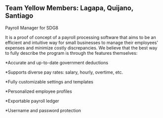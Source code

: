 ## Team Yellow Members: Lagapa, Quijano, Santiago 

Payroll Manager for SDG8 

It is a proof of concept of a payroll processing software that aims to be an efficient and intuitive way for small businesses to manage their employees' expenses and minimize costly discrepancies. We believe that the best way to fully describe the program is through the features themselves: 

*Accurate and up-to-date government deductions

*Supports diverse pay rates: salary, hourly, overtime, etc.

*Fully customizable settings and templates

*Personalized employee profiles

*Exportable payroll ledger

*Username and password protection
